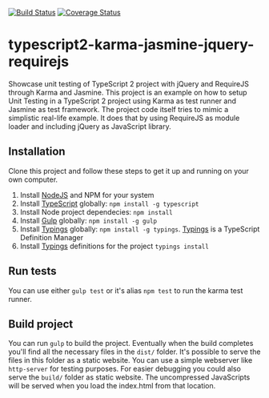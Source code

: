 [![Build Status](https://travis-ci.org/willemliu/typescript2-karma-jasmine-jquery-requirejs.svg?branch=master)](https://travis-ci.org/willemliu/typescript2-karma-jasmine-jquery-requirejs)
[![Coverage Status](https://coveralls.io/repos/github/willemliu/typescript2-karma-jasmine-jquery-requirejs/badge.svg?branch=master)](https://coveralls.io/github/willemliu/typescript2-karma-jasmine-jquery-requirejs?branch=master)

# typescript2-karma-jasmine-jquery-requirejs
Showcase unit testing of TypeScript 2 project with jQuery and RequireJS through Karma and Jasmine.
This project is an example on how to setup Unit Testing in a TypeScript 2 project using Karma as test runner and Jasmine as test framework.
The project code itself tries to mimic a simplistic real-life example. It does that by using RequireJS as module loader and including jQuery as JavaScript library.

## Installation
Clone this project and follow these steps to get it up and running on your own computer.

1. Install [NodeJS](https://nodejs.org/en/) and NPM for your system
1. Install [TypeScript](https://www.typescriptlang.org/) globally: `npm install -g typescript`
1. Install Node project dependecies: `npm install`
1. Install [Gulp](http://gulpjs.com/) globally: `npm install -g gulp`
1. Install [Typings](https://github.com/typings/typings) globally: `npm install -g typings`. [Typings](https://github.com/typings/typings) is a TypeScript Definition Manager
1. Install [Typings](https://github.com/typings/typings) definitions for the project `typings install`

## Run tests
You can use either `gulp test` or it's alias `npm test` to run the karma test runner.

## Build project
You can run `gulp` to build the project. Eventually when the build completes you'll find all the necessary files in the `dist/` folder.
It's possible to serve the files in this folder as a static website. You can use a simple webserver like `http-server` for testing purposes.
For easier debugging you could also serve the `build/` folder as static website. The uncompressed JavaScripts will be served when you load the index.html from that location.
